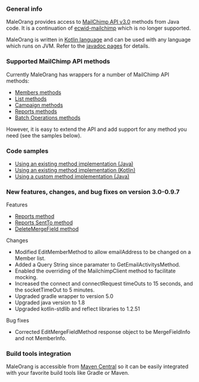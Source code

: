 ### General info
MaleOrang provides access to [MailChimp API v3.0](http://developer.mailchimp.com/documentation/mailchimp/reference/overview/) methods from Java code. It is a continuation of [ecwid-mailchimp](https://github.com/Ecwid/maleorang) which is no longer supported.

MaleOrang is written in [Kotlin language](https://kotlinlang.org/) and can be used with any language which runs on JVM. Refer to the [javadoc pages](http://www.javadoc.io/doc/com.raisin/maleorang/) for details.

### Supported MailChimp API methods

Currently MaleOrang has wrappers for a number of MailChimp API methods:
* [Members methods](http://developer.mailchimp.com/documentation/mailchimp/reference/lists/members/)
* [List methods](https://developer.mailchimp.com/documentation/mailchimp/reference/lists/)
* [Campaign methods](https://developer.mailchimp.com/documentation/mailchimp/reference/campaigns/)
* [Reports methods](https://developer.mailchimp.com/documentation/mailchimp/reference/reports/)
* [Batch Operations methods](http://developer.mailchimp.com/documentation/mailchimp/reference/batches/)

However, it is easy to extend the API and add support for any method you need (see the samples below).

### Code samples

* [Using an existing method implementation (Java)](https://github.com/raisin-gmbh/maleorang/blob/master/src/test/kotlin/com/ecwid/maleorang/examples/ExistingMethodExample.java)
* [Using an existing method implementation (Kotlin)](https://github.com/raisin-gmbh/maleorang/blob/master/src/test/kotlin/com/ecwid/maleorang/method/v3_0/lists/members/MembersTest.kt)
* [Using a custom method implementation (Java)](https://github.com/raisin-gmbh/maleorang/blob/master/src/test/kotlin/com/ecwid/maleorang/examples/CustomMethodExample.java)

### New features, changes, and bug fixes on version 3.0-0.9.7

Features
* [Reports method](https://developer.mailchimp.com/documentation/mailchimp/reference/reports/)
* [Reports SentTo method](https://developer.mailchimp.com/documentation/mailchimp/reference/reports/sent-to/)
* [DeleteMergeField method](https://developer.mailchimp.com/documentation/mailchimp/reference/lists/merge-fields/)

Changes
* Modified EditMemberMethod to allow emailAddress to be changed on a Member list.
* Added a Query String since paramater to GetEmailActivitysMethod.
* Enabled the overriding of the MailchimpClient method to facilitate mocking.
* Increased the connect and connectRequest timeOuts to 15 seconds, and the socketTimeOut to 5 minutes.
* Upgraded gradle wrapper to version 5.0
* Upgraded java version to 1.8
* Upgraded kotlin-stdlib and reflect libraries to 1.2.51

Bug fixes
* Corrected EditMergeFieldMethod response object to be MergeFieldInfo and not MemberInfo.

### Build tools integration

MaleOrang is accessible from [Maven Central](http://search.maven.org/#search%7Cgav%7C1%7Cg%3A%22com.raisin%22%20AND%20a%3A%22maleorang%22) so it can be easily integrated with your favorite build tools like Gradle or Maven.